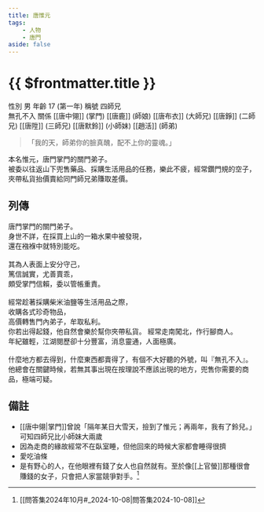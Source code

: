 ```yaml
---
title: 唐惟元
tags:
    - 人物
    - 唐門
aside: false
---
```


# {{ $frontmatter.title }}

<ChTabs position="bottom">
    <ChTab title="唐惟元">
        <Ch
            src='/images/characters/brother4/normal.png' 
            position='right'/>
        <ChName nameZh='唐惟元' nameEn='Tang Wei Yuan' position='right' />
        <ChTable>
            <ChTr>
                <ChTd isTitle=true>
                    性別
                </ChTd>
                <ChTd>
                    男
                </ChTd>
            </ChTr>
            <ChTr>
                <ChTd isTitle=true>
                    年齡
                </ChTd>
                <ChTd>
                    17 (第一年)
                </ChTd>
            </ChTr>
            <ChTr>
                <ChTd isTitle=true>
                    稱號
                </ChTd>
                <ChTd>
                    四師兄<br>無孔不入
                </ChTd>
            </ChTr>
            <ChTr>
                <ChTd isTitle=true position='center'>
                    關係
                </ChTd>
            </ChTr>
            <ChTr>
                <ChTd position='center'>
                    [[唐中翎]] (掌門)
                </ChTd>
            </ChTr>
            <ChTr>
                <ChTd position='center'>
                    [[唐鹿]] (師娘)
                </ChTd>
            </ChTr>
            <ChTr>
                <ChTd position='center'>  
                    [[唐布衣]] (大師兄)
                </ChTd>
            </ChTr>
            <ChTr>
                <ChTd position='center'>  
                    [[唐錚]] (二師兄)
                </ChTd>
            </ChTr>
            <ChTr>
                <ChTd position='center'>  
                    [[唐陞]] (三師兄)
                </ChTd>
            </ChTr>
            <ChTr>
                <ChTd position='center'>
                    [[唐默鈴]] (小師妹)
                </ChTd>
            </ChTr>
            <ChTr>
                <ChTd position='center'>
                    [[趙活]] (師弟)
                </ChTd>
            </ChTr>
        </ChTable>
    </ChTab>
</ChTabs>

> 「我的天，師弟你的臉真醜，配不上你的靈魂。」

本名惟元，唐門掌門的關門弟子。  
被委以往返山下兜售藥品、採購生活用品的任務，樂此不疲，經常鑽門規的空子，夾帶私貨抬價賣給同門師兄弟賺取差價。

## 列傳

<Tabs>
  <Tab title="列傳一">
	唐門掌門的關門弟子。<br>
	身世不詳，在採買上山的一箱水果中被發現，<br>
	還在襁褓中就特別能吃。<br><br>
	其為人表面上安分守己，<br>
	篤信誠實，尤善賣乖，<br>
	頗受掌門信賴，委以管帳重責。<br><br>
	經常趁著採購柴米油鹽等生活用品之際，<br>
	收購各式珍奇物品，<br>
	高價轉售門內弟子，牟取私利。<br>
	你若出得起錢，他自然會樂於幫你夾帶私貨。
  </Tab>
  <Tab title="列傳二">
	經常走南闖北，作行腳商人。<br>
	年紀雖輕，江湖閱歷卻十分豐富，消息靈通，人面極廣。<br><br>
	什麼地方都去得到，什麼東西都賣得了，有個不大好聽的外號，叫『無孔不入』。<br>
	他總會在關鍵時候，若無其事出現在按理說不應該出現的地方，兜售你需要的商品，極端可疑。
  </Tab>
</Tabs>

## 備註

- [[唐中翎|掌門]]曾說「隔年某日大雪天，撿到了惟元；再兩年，我有了鈴兒。」可知四師兄比小師妹大兩歲
- 因為走商的緣故經常不在臥室睡，但他回來的時候大家都會睡得很擠
- 愛吃油條
- 是有野心的人，在他眼裡有錢了女人也自然就有。至於像[[上官螢]]那種很會賺錢的女子，只會把人家當競爭對手。[^1]

[^1]: [[問答集2024年10月#_2024-10-08|問答集2024-10-08]]